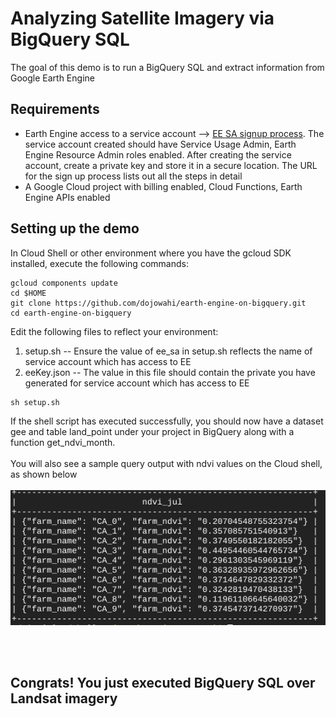 # Analyzing Satellite Imagery via BigQuery SQL
The goal of this demo is to run a BigQuery SQL and extract information from Google Earth Engine

## Requirements
* Earth Engine access to a service account --> [EE SA signup process](https://developers.google.com/earth-engine/guides/service_account). The service account created should have Service Usage Admin, Earth Engine Resource Admin roles enabled. After creating the service account, create a private key and store it in a secure location. The URL for the sign up process lists out all the steps in detail
* A Google Cloud project with billing enabled, Cloud Functions, Earth Engine APIs enabled


## Setting up the demo
In Cloud Shell or other environment where you have the gcloud SDK installed, execute the following commands:
```console
gcloud components update 
cd $HOME
git clone https://github.com/dojowahi/earth-engine-on-bigquery.git
cd earth-engine-on-bigquery 
```

Edit the following files to reflect your environment:

1) setup.sh -- Ensure the value of ee_sa in setup.sh reflects the name of service account which has access to EE
2) eeKey.json -- The value in this file should contain the private you have generated for service account  which has access to EE

```console
sh setup.sh
```

If the shell script has executed successfully, you should now have a dataset gee and table land_point under your project in BigQuery along with a function get_ndvi_month. 
<br/><br/>
You will also see a sample query output with ndvi values on the Cloud shell, as shown below
<br/><br/>
![NDVI output](/img/ndvi_output.png)

<br/><br/>
## Congrats! You just executed BigQuery SQL over Landsat imagery
